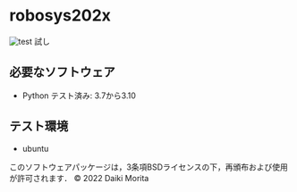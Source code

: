 # robosys202x

![test](https://github.com/daikimorita/robosys202x/actions/workflows/test.yml/badge.svg)
試し


## 必要なソフトウェア
* Python
  テスト済み: 3.7から3.10

## テスト環境
* ubuntu




このソフトウェアパッケージは，3条項BSDライセンスの下，再頒布および使用が許可されます．
 © 2022 Daiki Morita
